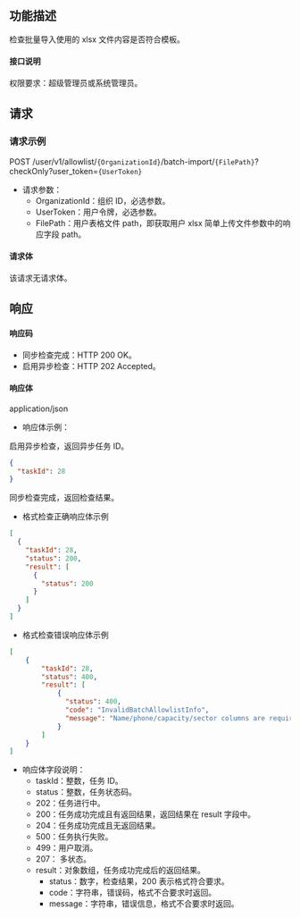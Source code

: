 ## 功能描述

检查批量导入使用的 xlsx 文件内容是否符合模板。


#### 接口说明

权限要求：超级管理员或系统管理员。

## 请求

### 请求示例

POST /user/v1/allowlist/`{OrganizationId}`/batch-import/`{FilePath}`?checkOnly?user_token=`{UserToken}`

- 请求参数：
  - OrganizationId：组织 ID，必选参数。
  - UserToken：用户令牌，必选参数。
  - FilePath：用户表格文件 path，即获取用户 xlsx 简单上传文件参数中的响应字段 path。

#### 请求体

该请求无请求体。

## 响应

#### 响应码

- 同步检查完成：HTTP 200 OK。
- 启用异步检查：HTTP 202 Accepted。 


#### 响应体

application/json

- 响应体示例：

启用异步检查，返回异步任务 ID。
```json
{
  "taskId": 28
}
```


同步检查完成，返回检查结果。
- 格式检查正确响应体示例
```json
[
  {
    "taskId": 28,
    "status": 200,
    "result": [
      {
        "status": 200
      }
    ]
  }
]
```
- 格式检查错误响应体示例
```json
[
    {
        "taskId": 28,
        "status": 400,
        "result": [
            {
              "status": 400,
              "code": "InvalidBatchAllowlistInfo",
              "message": "Name/phone/capacity/sector columns are required"
            }
        ]
    }
]
```

- 响应体字段说明：
    - taskId：整数，任务 ID。
    - status：整数，任务状态码。
	 - 202：任务进行中。
	 - 200：任务成功完成且有返回结果，返回结果在 result 字段中。
	 - 204：任务成功完成且无返回结果。
	 - 500：任务执行失败。
	 - 499：用户取消。
	 - 207： 多状态。
    - result：对象数组，任务成功完成后的返回结果。
        - status：数字，检查结果，200 表示格式符合要求。
        - code：字符串，错误码，格式不合要求时返回。
        - message：字符串，错误信息，格式不合要求时返回。

